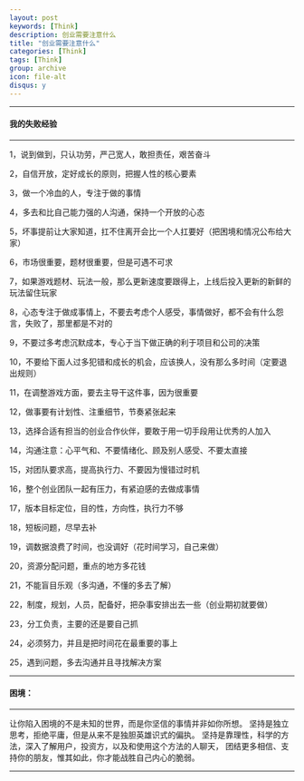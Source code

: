 ```yaml
---
layout: post
keywords: [Think]
description: 创业需要注意什么
title: "创业需要注意什么"
categories: [Think]
tags: [Think]
group: archive
icon: file-alt
disqus: y
---
```


---

#### 我的失败经验

----
1，说到做到，只认功劳，严己宽人，敢担责任，艰苦奋斗

2，自信开放，定好成长的原则，把握人性的核心要素

3，做一个冷血的人，专注于做的事情

4，多去和比自己能力强的人沟通，保持一个开放的心态

5，坏事提前让大家知道，扛不住离开会比一个人扛要好（把困境和情况公布给大家）

6，市场很重要，题材很重要，但是可遇不可求

7，如果游戏题材、玩法一般，那么更新速度要跟得上，上线后投入更新的新鲜的玩法留住玩家

8，心态专注于做成事情上，不要去考虑个人感受，事情做好，都不会有什么怨言，失败了，那里都是不对的

9，不要过多考虑沉默成本，专心于当下做正确的利于项目和公司的决策

10，不要给下面人过多犯错和成长的机会，应该换人，没有那么多时间（定要退出规则）

11，在调整游戏方面，要去主导干这件事，因为很重要

12，做事要有计划性、注重细节，节奏紧张起来

13，选择合适有担当的创业合作伙伴，要敢于用一切手段用让优秀的人加入

14，沟通注意：心平气和、不要情绪化、顾及别人感受、不要太直接

15，对团队要求高，提高执行力、不要因为慢错过时机

16，整个创业团队一起有压力，有紧迫感的去做成事情

17，版本目标定位，目的性，方向性，执行力不够

18，短板问题，尽早去补

19，调数据浪费了时间，也没调好（花时间学习，自己来做）

20，资源分配问题，重点的地方多花钱

21，不能盲目乐观（多沟通，不懂的多去了解）

22，制度，规划，人员，配备好，把杂事安排出去一些（创业期初就要做）

23，分工负责，主要的还是要自己抓

24，必须努力，并且是把时间花在最重要的事上

25，遇到问题，多去沟通并且寻找解决方案


---

#### 困境：

---
让你陷入困境的不是未知的世界，而是你坚信的事情并非如你所想。
坚持是独立思考，拒绝平庸，但是从来不是独胆英雄识式的偏执。
坚持是靠理性，科学的方法，深入了解用户，投资方，以及和使用这个方法的人聊天，
团结更多相信、支持你的朋友，惟其如此，你才能战胜自己内心的脆弱。

----

